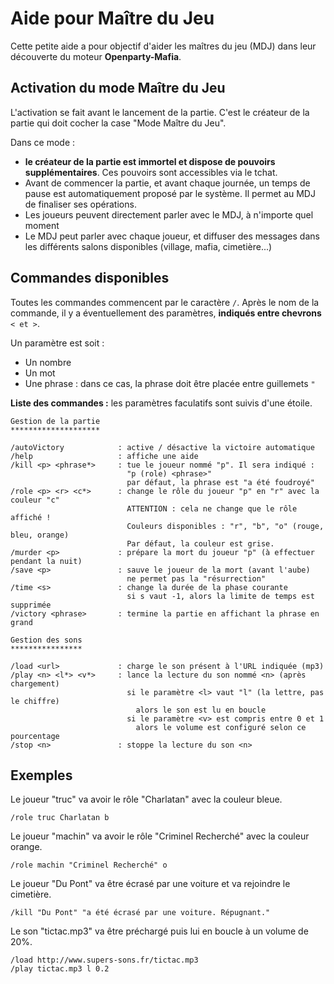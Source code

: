 Aide pour Maître du Jeu
=======================

Cette petite aide a pour objectif d'aider les maîtres du jeu (MDJ) dans leur découverte du moteur **Openparty-Mafia**.

Activation du mode Maître du Jeu
--------------------------------

L'activation se fait avant le lancement de la partie. C'est le créateur de la partie qui doit cocher la case "Mode Maître du Jeu".

Dans ce mode :

- **le créateur de la partie est immortel et dispose de pouvoirs supplémentaires**. Ces pouvoirs sont accessibles via le tchat.
- Avant de commencer la partie, et avant chaque journée, un temps de pause est automatiquement proposé par le système. Il permet au MDJ de finaliser ses opérations.
- Les joueurs peuvent directement parler avec le MDJ, à n'importe quel moment
- Le MDJ peut parler avec chaque joueur, et diffuser des messages dans les différents salons disponibles (village, mafia, cimetière...)

Commandes disponibles
---------------------

Toutes les commandes commencent par le caractère `/`. Après le nom de la commande, il y a éventuellement des paramètres, **indiqués entre chevrons** `< et >`.

Un paramètre est soit :

- Un nombre
- Un mot
- Une phrase : dans ce cas, la phrase doit être placée entre guillemets `"`

**Liste des commandes :** les paramètres faculatifs sont suivis d'une étoile.

```
Gestion de la partie
********************

/autoVictory            : active / désactive la victoire automatique
/help                   : affiche une aide
/kill <p> <phrase*>     : tue le joueur nommé "p". Il sera indiqué :
                          "p (role) <phrase>"
                          par défaut, la phrase est "a été foudroyé"
/role <p> <r> <c*>      : change le rôle du joueur "p" en "r" avec la couleur "c"
                          ATTENTION : cela ne change que le rôle affiché !
                          Couleurs disponibles : "r", "b", "o" (rouge, bleu, orange)
                          Par défaut, la couleur est grise.
/murder <p>             : prépare la mort du joueur "p" (à effectuer pendant la nuit)
/save <p>               : sauve le joueur de la mort (avant l'aube)
                          ne permet pas la "résurrection"
/time <s>               : change la durée de la phase courante
                          si s vaut -1, alors la limite de temps est supprimée
/victory <phrase>       : termine la partie en affichant la phrase en grand

Gestion des sons
****************

/load <url>             : charge le son présent à l'URL indiquée (mp3)
/play <n> <l*> <v*>     : lance la lecture du son nommé <n> (après chargement)
                          si le paramètre <l> vaut "l" (la lettre, pas le chiffre)
                            alors le son est lu en boucle
                          si le paramètre <v> est compris entre 0 et 1
                            alors le volume est configuré selon ce pourcentage
/stop <n>               : stoppe la lecture du son <n>
```

Exemples
--------

Le joueur "truc" va avoir le rôle "Charlatan" avec la couleur bleue.

```
/role truc Charlatan b
```

Le joueur "machin" va avoir le rôle "Criminel Recherché" avec la couleur orange.

```
/role machin "Criminel Recherché" o
```

Le joueur "Du Pont" va être écrasé par une voiture et va rejoindre le cimetière.

```
/kill "Du Pont" "a été écrasé par une voiture. Répugnant."
```

Le son "tictac.mp3" va être préchargé puis lui en boucle à un volume de 20%.

```
/load http://www.supers-sons.fr/tictac.mp3
/play tictac.mp3 l 0.2
```

